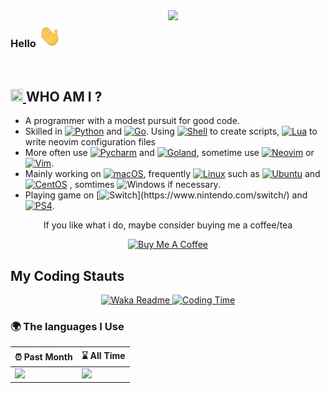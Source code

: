 <img align=right src="https://github-readme-stats.vercel.app/api?username=leisurelicht&show_icons=true&include_all_commits=true&theme=tokyonight" style="width:50%">

### Hello <a href="https://github.com/leisurelicht" rel="nofollow"> <img src="./image/wave.gif" height="36px" width="36px"> </a>

<br>


## <a href="https://github.com/leisurelicht" rel="nofollow"> <img src="https://media2.giphy.com/media/QssGEmpkyEOhBCb7e1/giphy.gif?cid=ecf05e47a0n14BexZMoP1gqvSbLZSfYigjUvfcXkroScK00bl&rid=giphy.gif" height="20px" width="20px"> </a> WHO AM I ?

- A programmer with a modest pursuit for good code.
- Skilled in [![Python](https://img.shields.io/badge/-Python-3776AB?logo=python&logoColor=white)](https://www.python.org) and [![Go](https://img.shields.io/badge/-Go-00ADD8?logo=go&logoColor=white)](). Using [![Shell](https://img.shields.io/badge/-Shell-4EAA25?logo=gnu-bash&logoColor=white)](https://www.gnu.org/software/bash/) to create scripts,  [![Lua](https://img.shields.io/badge/-Lua-2C2D72?logo=lua&logoColor=white)](https://go.dev) to write neovim configuration files
- More often use [![Pycharm](https://img.shields.io/badge/PyCharm-143?style=float&logo=PyCharm&logoColor=white&color=2E8B57)](https://www.jetbrains.com/pycharm/) and [![Goland](https://img.shields.io/badge/GoLand-143?style=float&logo=GoLand&logoColor=white&color=00ADD8)](https://www.jetbrains.com/go/), sometime use [![Neovim](https://img.shields.io/badge/-Neovim-white?style=flat&logo=Neovim)](https://neovim.io) or [![Vim](https://img.shields.io/badge/-Vim-green?style=flat&logo=Vim)](https://www.vim.org/).
- Mainly working on [![macOS](https://img.shields.io/badge/-macOS-purple?style=flat&logo=apple)](https://www.apple.com/macos), frequently [![Linux](https://img.shields.io/badge/-Linux-FCC624?style=flat&logo=Linux&logoColor=black)](https://www.linux.org) such as [![Ubuntu](https://img.shields.io/badge/Ubuntu-E95420?style=flat&logo=ubuntu&logoColor=white)](https://ubuntu.com/) and  [![CentOS](https://img.shields.io/badge/CentOS-262577?style=flat&logo=centos&logoColor=white)](https://www.centos.org/) , somtimes ![Windows](https://img.shields.io/badge/-Windows-0078D6?style=flat&logo=Windows) if necessary.
- Playing game on [![Switch](https://img.shields.io/badge/-Nintendo%20Switch-e60012?style=flat&logo=Nintendo%20Switch")](https://www.nintendo.com/switch/)
 and [![PS4](https://img.shields.io/badge/-PlayStation4-blue?style=flat&logo=PlayStation)](https://www.playstation.com/).

<p align="center"> If you like what i do, maybe consider buying me a coffee/tea 
<p align="center"><a href="https://github.com/leisurelicht" target="_blank"><img src="https://cdn.buymeacoffee.com/buttons/v2/default-red.png" alt="Buy Me A Coffee" width="150" ></a>
 
## My Coding Stauts
  
<div align="center"><p>
    <a href="https://github.com/leisurelicht/LichtVim/pulse">
      <img alt="Waka Readme" src="https://github.com/leisurelicht/leisurelicht/workflows/Waka%20Readme/badge.svg"/>
    </a>
    <a href="https://wakatime.com/@leisurelicht">
      <img alt="Coding Time" src="https://wakatime.com/badge/user/10fcbc7a-8a71-468e-b393-5209c46f1399.svg" />
    </a>
</div>


<!--END_SECTION:waka-->

### 🌍 The languages I Use

| ⏰ Past Month                                                                                                                                                  | ⌛️ All Time                                                                                                                                                  |
| :------------------------------------------------------------------------------------------------------------------------------------------------------------ | :------------------------------------------------------------------------------------------------------------------------------------------------------------ |
| <a href="https://wakatime.com/@leisurelicht"><img src="https://wakatime.com/share/@leisurelicht/469e9d6a-5dd6-4a93-b293-75250ba5ce38.svg" height="300px"></a> | <a href="https://wakatime.com/@leisurelicht"><img src="https://wakatime.com/share/@leisurelicht/b234f59f-c24b-4a9d-bc65-acba005c4ac0.svg" height="300px"></a> |
